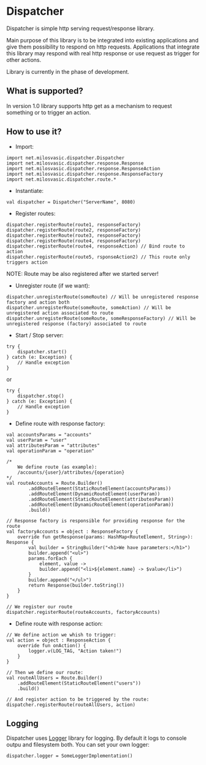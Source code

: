 # Dispatcher
Dispatcher is simple http serving request/response library. 

Main purpose of this library is to be integrated into existing applications and give them possibility to respond on http requests.
Applications that integrate this library may respond with real http response or use request as trigger for other actions. 

Library is currently in the phase of development.

## What is supported?

In version 1.0 library supports http get as a mechanism to request something or to trigger an action.

## How to use it?
- Import:
```
import net.milosvasic.dispatcher.Dispatcher
import net.milosvasic.dispatcher.response.Response
import net.milosvasic.dispatcher.response.ResponseAction
import net.milosvasic.dispatcher.response.ResponseFactory
import net.milosvasic.dispatcher.route.*
```
- Instantiate:
```
val dispatcher = Dispatcher("ServerName", 8080)
```
- Register routes:
```
dispatcher.registerRoute(route1, responseFactory)
dispatcher.registerRoute(route2, responseFactory)
dispatcher.registerRoute(route3, responseFactory)
dispatcher.registerRoute(route4, responseFactory)
dispatcher.registerRoute(route4, responseAction) // Bind route to action
dispatcher.registerRoute(route5, rsponseAction2) // This route only triggers action
```
NOTE: Route may be also registered after we started server!
- Unregister route (if we want):
```
dispatcher.unregisterRoute(someRoute) // Will be unregistered response factory and action both
dispatcher.unregisterRoute(someRoute, someAction) // Will be unregistered action associated to route
dispatcher.unregisterRoute(someRoute, someResponseFactory) // Will be unregistered response (factory) associated to route
```
- Start / Stop server:
```
try {
    dispatcher.start()
} catch (e: Exception) {
    // Handle exception
}
```
or
```
try {
    dispatcher.stop()
} catch (e: Exception) {
    // Handle exception
}
```
- Define route with response factory:
```
val accountsParams = "accounts"
val userParam = "user"
val attributesParam = "attributes"
val operationParam = "operation"

/* 
    We define route (as example):
    /accounts/{user}/attributes/{operation}
*/
val routeAccounts = Route.Builder()
        .addRouteElement(StaticRouteElement(accountsParams))
        .addRouteElement(DynamicRouteElement(userParam))
        .addRouteElement(StaticRouteElement(attributesParam))
        .addRouteElement(DynamicRouteElement(operationParam))
        .build()

// Response factory is responsible for providing response for the route
val factoryAccounts = object : ResponseFactory {
    override fun getResponse(params: HashMap<RouteElement, String>): Response {
        val builder = StringBuilder("<h1>We have parameters:</h1>")
        builder.append("<ul>")
        params.forEach {
            element, value ->
            builder.append("<li>${element.name} -> $value</li>")
        }
        builder.append("</ul>")
        return Response(builder.toString())
    }
}

// We register our route
dispatcher.registerRoute(routeAccounts, factoryAccounts)
```
- Define route with response action:
```
// We define action we whish to trigger:
val action = object : ResponseAction {
    override fun onAction() {
        logger.v(LOG_TAG, "Action taken!")
    }
}

// Then we define our route:
val routeAllUsers = Route.Builder()
    .addRouteElement(StaticRouteElement("users"))
    .build()
    
// And register action to be triggered by the route:
dispatcher.registerRoute(routeAllUsers, action)
```
## Logging
Dispatcher uses [Logger](https://github.com/milos85vasic/Logger) library for logging.
By default it logs to console outpu and filesystem both.
You can set your own logger:
```
dispatcher.logger = SomeLoggerImplementation()
```
